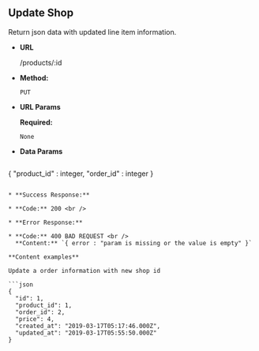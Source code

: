 **Update Shop**
----
  Return json data with updated line item information.

* **URL**

  /products/:id

* **Method:**

  `PUT`
  
*  **URL Params**

   **Required:**
 
   `None`

* **Data Params**

  ```json
{
	"product_id" : integer,
	"order_id" : integer
}
  ```

* **Success Response:**

  * **Code:** 200 <br />
 
* **Error Response:**

  * **Code:** 400 BAD REQUEST <br />
    **Content:** `{ error : "param is missing or the value is empty" }`

**Content examples**

Update a order information with new shop id

```json
{
    "id": 1,
    "product_id": 1,
    "order_id": 2,
    "price": 4,
    "created_at": "2019-03-17T05:17:46.000Z",
    "updated_at": "2019-03-17T05:55:50.000Z"
}
```
